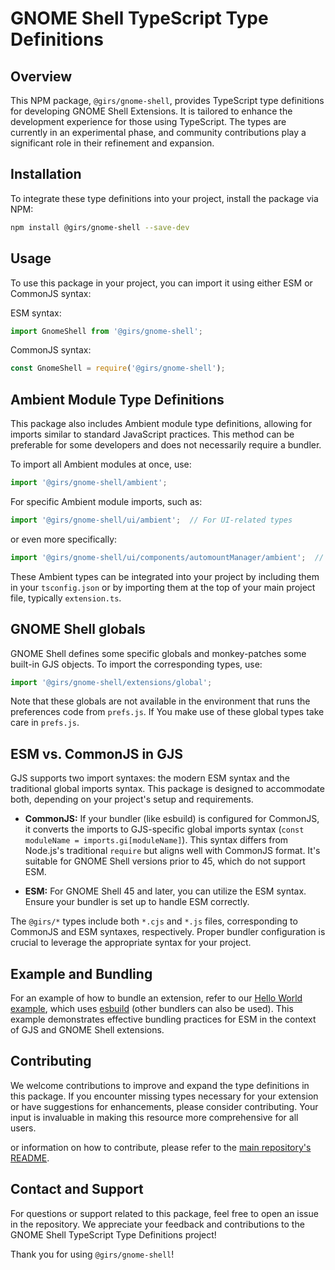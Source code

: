 # GNOME Shell TypeScript Type Definitions

## Overview
This NPM package, `@girs/gnome-shell`, provides TypeScript type definitions for developing GNOME Shell Extensions. It is tailored to enhance the development experience for those using TypeScript. The types are currently in an experimental phase, and community contributions play a significant role in their refinement and expansion.

## Installation
To integrate these type definitions into your project, install the package via NPM:

```bash
npm install @girs/gnome-shell --save-dev
```

## Usage

To use this package in your project, you can import it using either ESM or CommonJS syntax:

ESM syntax:

```ts
import GnomeShell from '@girs/gnome-shell';
```

CommonJS syntax:

```ts
const GnomeShell = require('@girs/gnome-shell');
```

## Ambient Module Type Definitions

This package also includes Ambient module type definitions, allowing for imports similar to standard JavaScript practices. This method can be preferable for some developers and does not necessarily require a bundler.

To import all Ambient modules at once, use:

```ts
import '@girs/gnome-shell/ambient';
```

For specific Ambient module imports, such as:
    
```ts
import '@girs/gnome-shell/ui/ambient';  // For UI-related types
```

or even more specifically:

```ts
import '@girs/gnome-shell/ui/components/automountManager/ambient';  // For a specific component
```

These Ambient types can be integrated into your project by including them in your `tsconfig.json` or by importing them at the top of your main project file, typically `extension.ts`.

## GNOME Shell globals

GNOME Shell defines some specific globals and monkey-patches some built-in GJS objects.
To import the corresponding types, use:

```ts
import '@girs/gnome-shell/extensions/global';
```

Note that these globals are not available in the environment that runs the preferences code from `prefs.js`.  If You make use of these global types take care in `prefs.js`.

## ESM vs. CommonJS in GJS

GJS supports two import syntaxes: the modern ESM syntax and the traditional global imports syntax. This package is designed to accommodate both, depending on your project's setup and requirements.

* **CommonJS:** If your bundler (like esbuild) is configured for CommonJS, it converts the imports to GJS-specific global imports syntax (`const moduleName = imports.gi[moduleName]`). This syntax differs from Node.js's traditional `require` but aligns well with CommonJS format. It's suitable for GNOME Shell versions prior to 45, which do not support ESM.

* **ESM:** For GNOME Shell 45 and later, you can utilize the ESM syntax. Ensure your bundler is set up to handle ESM correctly.

The `@girs/*` types include both `*.cjs` and `*.js` files, corresponding to CommonJS and ESM syntaxes, respectively. Proper bundler configuration is crucial to leverage the appropriate syntax for your project.

## Example and Bundling

For an example of how to bundle an extension, refer to our [Hello World example](https://github.com/gjsify/gnome-shell/tree/main/examples/hello-world), which uses [esbuild](https://esbuild.github.io/) (other bundlers can also be used). This example demonstrates effective bundling practices for ESM in the context of GJS and GNOME Shell extensions.

## Contributing

We welcome contributions to improve and expand the type definitions in this package. If you encounter missing types necessary for your extension or have suggestions for enhancements, please consider contributing. Your input is invaluable in making this resource more comprehensive for all users.

or information on how to contribute, please refer to the [main repository's README](https://github.com/gjsify/gnome-shell).

## Contact and Support

For questions or support related to this package, feel free to open an issue in the repository. We appreciate your feedback and contributions to the GNOME Shell TypeScript Type Definitions project!

Thank you for using `@girs/gnome-shell`!